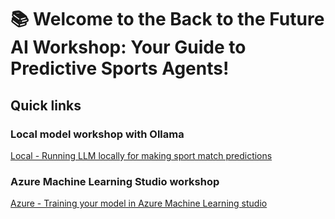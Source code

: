 # 📚 Welcome to the Back to the Future AI Workshop: Your Guide to Predictive Sports Agents!

## Quick links

### Local model workshop with Ollama
[Local - Running LLM locally for making sport match predictions](https://github.com/RoelantD/Workshop-Back-To-The-Future/blob/main/local/README.md)

### Azure Machine Learning Studio workshop
[Azure - Training your model in Azure Machine Learning studio](https://github.com/RoelantD/Workshop-Back-To-The-Future/blob/main/part-1/README.MD)  




